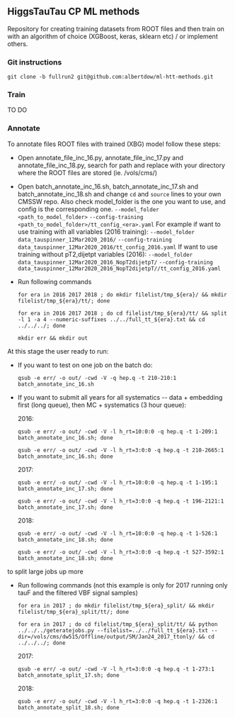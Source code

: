 ## HiggsTauTau CP ML methods
Repository for creating training datasets from ROOT files 
and then train on with an algorithm of choice (XGBoost, keras, sklearn etc) / or implement others.

### Git instructions

`git clone -b fullrun2 git@github.com:albertdow/ml-htt-methods.git`

### Train
TO DO

### Annotate

To annotate files ROOT files with trained (XBG) model follow these steps:

- Open annotate_file_inc_16.py, annotate_file_inc_17.py and annotate_file_inc_18.py, 
search for path and replace with your directory where the ROOT files are stored (ie. /vols/cms/)

- Open batch_annotate_inc_16.sh, batch_annotate_inc_17.sh and batch_annotate_inc_18.sh
and change `cd` and `source` lines to your own CMSSW repo. Also check model_folder 
is the one you want to use, and config is the corresponding one. 
    `--model_folder <path_to_model_folder>`
    `--config-training <path_to_model_folder>/tt_config_<era>.yaml`
For example if want to use training with all variables (2016 training):
    `--model_folder data_tauspinner_12Mar2020_2016/`
    `--config-training data_tauspinner_12Mar2020_2016/tt_config_2016.yaml`
If want to use training without pT2,dijetpt variables (2016):
    `--model_folder data_tauspinner_12Mar2020_2016_NopT2dijetpT/`
    `--config-training data_tauspinner_12Mar2020_2016_NopT2dijetpT//tt_config_2016.yaml`
    

- Run following commands
    
    `for era in 2016 2017 2018 ; do mkdir filelist/tmp_${era}/ && mkdir filelist/tmp_${era}/tt/; done`

    `for era in 2016 2017 2018 ; do cd filelist/tmp_${era}/tt/ && split -l 1 -a 4 --numeric-suffixes ../../full_tt_${era}.txt && cd ../../../; done`

    `mkdir err && mkdir out`

At this stage the user ready to run:

- If you want to test on one job on the batch do:

    `qsub -e err/ -o out/ -cwd -V -q hep.q -t 210-210:1 batch_annotate_inc_16.sh`

- If you want to submit all years for all systematics -- data + embedding first (long queue), 
then MC + systematics (3 hour queue):

    2016:

    `qsub -e err/ -o out/ -cwd -V -l h_rt=10:0:0 -q hep.q -t 1-209:1 batch_annotate_inc_16.sh; done`

    `qsub -e err/ -o out/ -cwd -V -l h_rt=3:0:0 -q hep.q -t 210-2665:1 batch_annotate_inc_16.sh; done`

    2017:

    `qsub -e err/ -o out/ -cwd -V -l h_rt=10:0:0 -q hep.q -t 1-195:1 batch_annotate_inc_17.sh; done`

    `qsub -e err/ -o out/ -cwd -V -l h_rt=3:0:0 -q hep.q -t 196-2121:1 batch_annotate_inc_17.sh; done`

    2018:

    `qsub -e err/ -o out/ -cwd -V -l h_rt=10:0:0 -q hep.q -t 1-526:1 batch_annotate_inc_18.sh; done`

    `qsub -e err/ -o out/ -cwd -V -l h_rt=3:0:0 -q hep.q -t 527-3592:1 batch_annotate_inc_18.sh; done`

to split large jobs up more

- Run following commands (not this example is only for 2017 running only tauF and the filtered VBF signal samples)

    `for era in 2017 ; do mkdir filelist/tmp_${era}_split/ && mkdir filelist/tmp_${era}_split/tt/; done`

    `for era in 2017 ; do cd filelist/tmp_${era}_split/tt/ && python ../../../geteratejobs.py --filelist=../../full_tt_${era}.txt --dir=/vols/cms/dw515/Offline/output/SM/Jan24_2017_ttonly/ && cd ../../../; done`

    2017:


    `qsub -e err/ -o out/ -cwd -V -l h_rt=3:0:0 -q hep.q -t 1-273:1 batch_annotate_split_17.sh; done`

    2018:


    `qsub -e err/ -o out/ -cwd -V -l h_rt=3:0:0 -q hep.q -t 1-2326:1 batch_annotate_split_18.sh; done`


